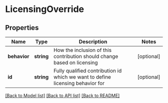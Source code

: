 # LicensingOverride

## Properties
Name | Type | Description | Notes
------------ | ------------- | ------------- | -------------
**behavior** | **string** | How the inclusion of this contribution should change based on licensing | [optional] 
**id** | **string** | Fully qualified contribution id which we want to define licensing behavior for | [optional] 

[[Back to Model list]](../README.md#documentation-for-models) [[Back to API list]](../README.md#documentation-for-api-endpoints) [[Back to README]](../README.md)


